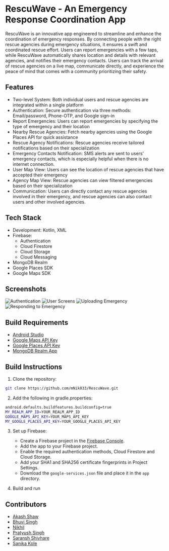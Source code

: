 # RescuWave - An Emergency Response Coordination App

RescuWave is an innovative app engineered to streamline and enhance the coordination of emergency responses. By connecting people with the right rescue agencies during emergency situations, it ensures a swift and coordinated rescue effort. Users can report emergencies with a few taps, while RescuWave automatically shares location and details with relevant agencies, and notifies their emergency contacts. Users can track the arrival of rescue agencies on a live map, communicate directly, and experience the peace of mind that comes with a community prioritizing their safety.

## Features

* Two-level System: Both individual users and rescue agencies are integrated within a single platform
* Authentication: Secure authentication via three methods: Email/password, Phone-OTP, and Google sign-in
* Report Emergencies: Users can report emergencies by specifying the type of emergency and their location
* Nearby Rescue Agencies: Fetch nearby agencies using the Google Places API for quick assistance
* Rescue Agency Notifications: Rescue agencies receive tailored notifications based on their specialization
* Emergency Contacts Notification: SMS alerts are sent to users' emergency contacts, which is especially helpful when there is no internet connection.
* User Map View: Users can see the location of rescue agencies that have accepted their emergency
* Agency Map View: Rescue agencies can view filtered emergencies based on their specialization
* Communication: Users can directly contact any rescue agencies involved in their emergency, and rescue agencies can also contact users and other involved agencies.

## Tech Stack

* Development: Kotlin, XML
* Firebase:
  - Authentication
  - Cloud Firestore
  - Cloud Storage
  - Cloud Messaging
* MongoDB Realm
* Google Places SDK
* Google Maps SDK

## Screenshots

![Authentication](https://github.com/mNik033/RescuWave/assets/69163737/d3f6ccfb-d7fd-4eec-998c-b1bc9b2a2206)
![User Screens](https://github.com/mNik033/RescuWave/assets/69163737/9493aabc-6adf-4bbd-8a39-b119e5c5ebe4)
![Uploading Emergency](https://github.com/mNik033/RescuWave/assets/69163737/2bea84f8-b4db-4c3a-b2cf-673bca665f8e)
![Responding to Emergency](https://github.com/mNik033/RescuWave/assets/69163737/5d87e905-70ed-4c5b-b9c2-720af6f181f7)

## Build Requirements

- [Android Studio](https://developer.android.com/studio)
- [Google Maps API Key](https://developers.google.com/maps/documentation/android-sdk/get-api-key)
- [Google Places API Key](https://developers.google.com/maps/documentation/places/android-sdk/get-api-key)
- [MongoDB Realm App](https://www.mongodb.com/docs/atlas/app-services/apps/create/#std-label-create-app)

## Build Instructions

1. Clone the repository:

```bash
git clone https://github.com/mNik033/RescuWave.git
```

2. Add the following in gradle.properties:

```bash
android.defaults.buildfeatures.buildconfig=true
MY_REALM_APP_ID=YOUR_REALM_APP_ID
GOOGLE_MAPS_API_KEY=YOUR_MAPS_API_KEY
MY_GOOGLE_PLACES_API_KEY=YOUR_GOOGLE_PLACES_API_KEY
```

3. Set up Firebase:
   - Create a Firebase project in the [Firebase Console](https://console.firebase.google.com/).
   - Add the app to your Firebase project.
   - Enable the required authentication methods, Cloud Firestore and Cloud Storage.
   - Add your SHA1 and SHA256 certificate fingerprints in Project Settings.
   - Download the `google-services.json` file and place it in the `app` directory.

4. Build and run

## Contributors

* [Akash Shaw](https://github.com/Sky051)
* [Bhuvi Singh](https://github.com/Bhuviii03)
* [Nikhil](https://github.com/mNik033)
* [Pratyush Singh](https://github.com/Scholar2219w)
* [Saransh Shivhare](https://github.com/saranshs17)
* [Sanika Kole](https://github.com/sanikakole123)